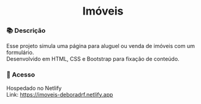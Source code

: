 <h1 align="center"> Imóveis </h1>

### 📚 Descrição
Esse projeto simula uma página para aluguel ou venda de imóveis com um formulário. <br>
Desenvolvido em HTML, CSS e Bootstrap para fixação de conteúdo.

### 📁 Acesso
Hospedado no Netlify <br>
Link: https://imoveis-deboradrf.netlify.app
